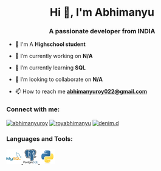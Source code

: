 <h1 align="center">Hi 👋, I'm Abhimanyu</h1>
<h3 align="center">A passionate developer from INDIA</h3>

- 🏫 I'm A **Highschool student**

- 🔭 I’m currently working on **N/A**

- 🌱 I’m currently learning **SQL**

- 👯 I’m looking to collaborate on **N/A**

- 📫 How to reach me **abhimanyuroy022@gmail.com**

<h3 align="left">Connect with me:</h3>
<p align="left">
<a href="https://www.linkedin.com/in/abhimanyu-roy-126a23305/" target="blank"><img align="center" src="https://raw.githubusercontent.com/rahuldkjain/github-profile-readme-generator/master/src/images/icons/Social/linked-in-alt.svg" alt="abhimanyuroy" height="30" width="40" /></a>
<a href="https://www.codechef.com/users/royabhimanyu" target="blank"><img align="center" src="https://cdn.jsdelivr.net/npm/simple-icons@3.1.0/icons/codechef.svg" alt="royabhimanyu" height="30" width="40" /></a>
<a href="https://discord.gg/denim.d" target="blank"><img align="center" src="https://raw.githubusercontent.com/rahuldkjain/github-profile-readme-generator/master/src/images/icons/Social/discord.svg" alt="denim.d" height="30" width="40" /></a>
</p>

<h3 align="left">Languages and Tools:</h3>
<p align="left"> <a href="https://www.mysql.com/" target="_blank" rel="noreferrer"> <img src="https://raw.githubusercontent.com/devicons/devicon/master/icons/mysql/mysql-original-wordmark.svg" alt="mysql" width="40" height="40"/> </a> <a href="https://www.postgresql.org" target="_blank" rel="noreferrer"> <img src="https://raw.githubusercontent.com/devicons/devicon/master/icons/postgresql/postgresql-original-wordmark.svg" alt="postgresql" width="40" height="40"/> </a> <a href="https://www.python.org" target="_blank" rel="noreferrer"> <img src="https://raw.githubusercontent.com/devicons/devicon/master/icons/python/python-original.svg" alt="python" width="40" height="40"/> </a> </p>
